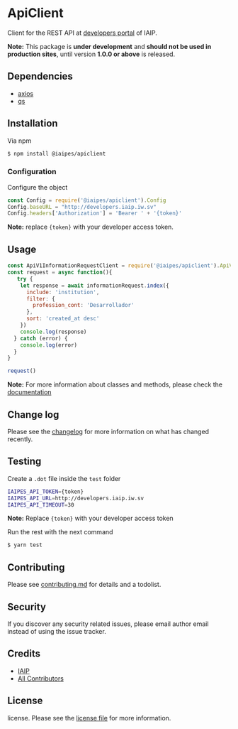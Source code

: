 # ApiClient


Client for the  REST API at [developers portal](http://developers.iaip.iw.sv/docs) of IAIP.

**Note:** This package is **under development** and **should not be used in production sites**, until version **1.0.0 or above** is released.


## Dependencies

* [axios](https://github.com/axios/axios)
* [qs](https://github.com/ljharb/qs)

## Installation

Via npm

``` bash
$ npm install @iaipes/apiclient
```


### Configuration

Configure the object

```js
const Config = require('@iaipes/apiclient').Config
Config.baseURL = "http://developers.iaip.iw.sv"
Config.headers['Authorization'] = 'Bearer ' + '{token}'
```

**Note:** replace `{token}` with your developer access token.

## Usage

```js
const ApiV1InformationRequestClient = require('@iaipes/apiclient').ApiV1InformationRequestClient
const request = async function(){
   try {
    let response = await informationRequest.index({
      include: 'institution',
      filter: {
        profession_cont: 'Desarrollador'
      },
      sort: 'created_at desc'
    })
    console.log(response)
  } catch (error) {
    console.log(error)
  }
}

request()

```

**Note:** For more information about classes and methods, please check the [documentation](http://developers.iaip.iw.sv/docs)

## Change log

Please see the [changelog](changelog.md) for more information on what has changed recently.

## Testing

Create a `.dot`  file inside the `test` folder

``` bash
IAIPES_API_TOKEN={token}
IAIPES_API_URL=http://developers.iaip.iw.sv
IAIPES_API_TIMEOUT=30
```
**Note:** Replace `{token}` with your developer access token

Run the rest with the next command

``` bash
$ yarn test
```

## Contributing

Please see [contributing.md](contributing.md) for details and a todolist.

## Security

If you discover any security related issues, please email author email instead of using the issue tracker.

## Credits

- [IAIP][link-author]
- [All Contributors][link-contributors]

## License

license. Please see the [license file](license.md) for more information.

[ico-version]: https://img.shields.io/packagist/v/iaipes/apiclient.svg?style=flat-square
[ico-downloads]: https://img.shields.io/packagist/dt/iaipes/apiclient.svg?style=flat-square
[ico-travis]: https://img.shields.io/travis/iaipes/apiclient/master.svg?style=flat-square
[ico-styleci]: https://styleci.io/repos/12345678/shield

[link-author]: https://github.com/iaipes
[link-contributors]: ./contributors.md